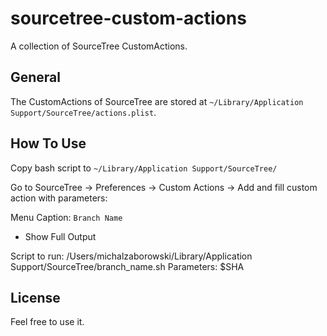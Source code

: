 # sourcetree-custom-actions

A collection of SourceTree CustomActions.

## General
The CustomActions of SourceTree are stored at `~/Library/Application Support/SourceTree/actions.plist`. 

## How To Use
Copy bash script to `~/Library/Application Support/SourceTree/`

Go to SourceTree -> Preferences -> Custom Actions -> Add and fill custom action with parameters:

Menu Caption: `Branch Name`

+ Show Full Output

Script to run: /Users/michalzaborowski/Library/Application Support/SourceTree/branch_name.sh
Parameters: $SHA

## License
Feel free to use it.